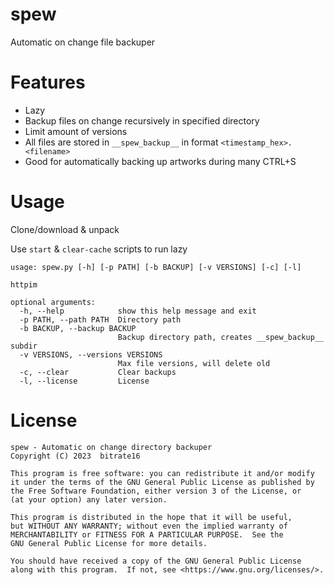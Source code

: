 # spew
Automatic on change file backuper

# Features
* Lazy
* Backup files on change recursively in specified directory
* Limit amount of versions
* All files are stored in `__spew_backup__` in format `<timestamp_hex>.<filename>`
* Good for automatically backing up artworks during many CTRL+S

# Usage
Clone/download & unpack

Use `start` & `clear-cache` scripts to run lazy

```
usage: spew.py [-h] [-p PATH] [-b BACKUP] [-v VERSIONS] [-c] [-l]

httpim

optional arguments:
  -h, --help            show this help message and exit
  -p PATH, --path PATH  Directory path
  -b BACKUP, --backup BACKUP
                        Backup directory path, creates __spew_backup__ subdir
  -v VERSIONS, --versions VERSIONS
                        Max file versions, will delete old
  -c, --clear           Clear backups
  -l, --license         License
```

# License
```
spew - Automatic on change directory backuper
Copyright (C) 2023  bitrate16

This program is free software: you can redistribute it and/or modify
it under the terms of the GNU General Public License as published by
the Free Software Foundation, either version 3 of the License, or
(at your option) any later version.

This program is distributed in the hope that it will be useful,
but WITHOUT ANY WARRANTY; without even the implied warranty of
MERCHANTABILITY or FITNESS FOR A PARTICULAR PURPOSE.  See the
GNU General Public License for more details.

You should have received a copy of the GNU General Public License
along with this program.  If not, see <https://www.gnu.org/licenses/>.
```
